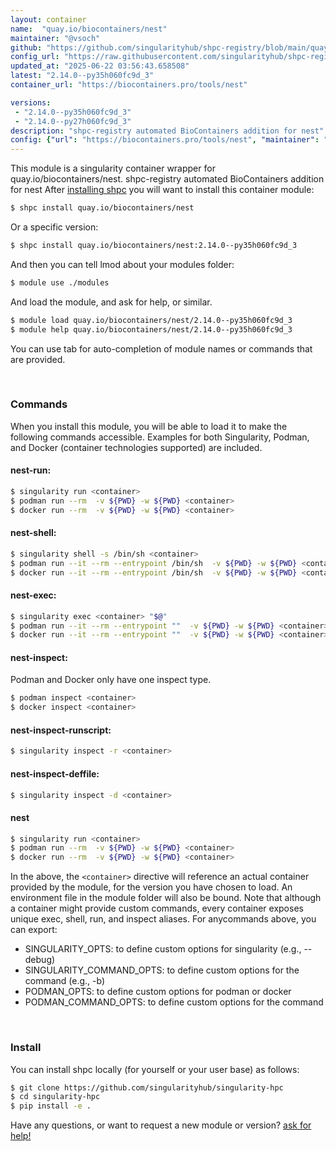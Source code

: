 ```yaml
---
layout: container
name:  "quay.io/biocontainers/nest"
maintainer: "@vsoch"
github: "https://github.com/singularityhub/shpc-registry/blob/main/quay.io/biocontainers/nest/container.yaml"
config_url: "https://raw.githubusercontent.com/singularityhub/shpc-registry/main/quay.io/biocontainers/nest/container.yaml"
updated_at: "2025-06-22 03:56:43.658508"
latest: "2.14.0--py35h060fc9d_3"
container_url: "https://biocontainers.pro/tools/nest"

versions:
 - "2.14.0--py35h060fc9d_3"
 - "2.14.0--py27h060fc9d_3"
description: "shpc-registry automated BioContainers addition for nest"
config: {"url": "https://biocontainers.pro/tools/nest", "maintainer": "@vsoch", "description": "shpc-registry automated BioContainers addition for nest", "latest": {"2.14.0--py35h060fc9d_3": "sha256:2060e95b6445bb726e8828482f04f74f6b0e2646ebd5998e26df55552f8f9a9a"}, "tags": {"2.14.0--py35h060fc9d_3": "sha256:2060e95b6445bb726e8828482f04f74f6b0e2646ebd5998e26df55552f8f9a9a", "2.14.0--py27h060fc9d_3": "sha256:dbdab9cd07feb4e90458a306182e3412877ba2d588ac94e7f2fd998c698a52b3"}, "docker": "quay.io/biocontainers/nest"}
---
```


This module is a singularity container wrapper for quay.io/biocontainers/nest.
shpc-registry automated BioContainers addition for nest
After [installing shpc](#install) you will want to install this container module:


```bash
$ shpc install quay.io/biocontainers/nest
```

Or a specific version:

```bash
$ shpc install quay.io/biocontainers/nest:2.14.0--py35h060fc9d_3
```

And then you can tell lmod about your modules folder:

```bash
$ module use ./modules
```

And load the module, and ask for help, or similar.

```bash
$ module load quay.io/biocontainers/nest/2.14.0--py35h060fc9d_3
$ module help quay.io/biocontainers/nest/2.14.0--py35h060fc9d_3
```

You can use tab for auto-completion of module names or commands that are provided.

<br>

### Commands

When you install this module, you will be able to load it to make the following commands accessible.
Examples for both Singularity, Podman, and Docker (container technologies supported) are included.

#### nest-run:

```bash
$ singularity run <container>
$ podman run --rm  -v ${PWD} -w ${PWD} <container>
$ docker run --rm  -v ${PWD} -w ${PWD} <container>
```

#### nest-shell:

```bash
$ singularity shell -s /bin/sh <container>
$ podman run --it --rm --entrypoint /bin/sh  -v ${PWD} -w ${PWD} <container>
$ docker run --it --rm --entrypoint /bin/sh  -v ${PWD} -w ${PWD} <container>
```

#### nest-exec:

```bash
$ singularity exec <container> "$@"
$ podman run --it --rm --entrypoint ""  -v ${PWD} -w ${PWD} <container> "$@"
$ docker run --it --rm --entrypoint ""  -v ${PWD} -w ${PWD} <container> "$@"
```

#### nest-inspect:

Podman and Docker only have one inspect type.

```bash
$ podman inspect <container>
$ docker inspect <container>
```

#### nest-inspect-runscript:

```bash
$ singularity inspect -r <container>
```

#### nest-inspect-deffile:

```bash
$ singularity inspect -d <container>
```



#### nest

```bash
$ singularity run <container>
$ podman run --rm  -v ${PWD} -w ${PWD} <container>
$ docker run --rm  -v ${PWD} -w ${PWD} <container>
```


In the above, the `<container>` directive will reference an actual container provided
by the module, for the version you have chosen to load. An environment file in the
module folder will also be bound. Note that although a container
might provide custom commands, every container exposes unique exec, shell, run, and
inspect aliases. For anycommands above, you can export:

 - SINGULARITY_OPTS: to define custom options for singularity (e.g., --debug)
 - SINGULARITY_COMMAND_OPTS: to define custom options for the command (e.g., -b)
 - PODMAN_OPTS: to define custom options for podman or docker
 - PODMAN_COMMAND_OPTS: to define custom options for the command

<br>

### Install

You can install shpc locally (for yourself or your user base) as follows:

```bash
$ git clone https://github.com/singularityhub/singularity-hpc
$ cd singularity-hpc
$ pip install -e .
```

Have any questions, or want to request a new module or version? [ask for help!](https://github.com/singularityhub/singularity-hpc/issues)